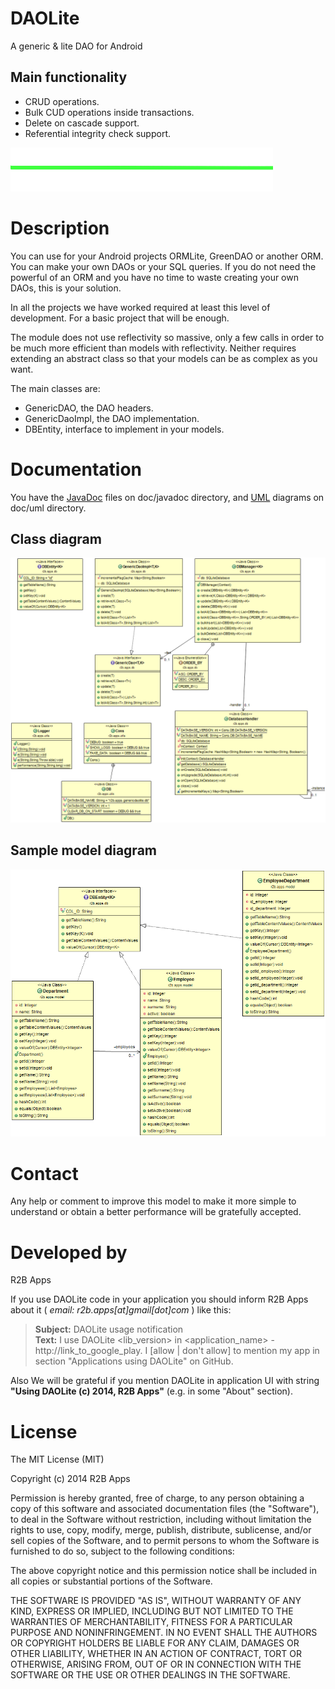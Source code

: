 DAOLite
=======

A generic & lite DAO for Android



Main functionality
------------------
* CRUD operations.
* Bulk CUD operations inside transactions.
* Delete on cascade support.
* Referential integrity check support.


![Development closed](https://raw.githubusercontent.com/r2bapps/DAOLite/gh-pages/greenline.png?raw=true "Development closed")



Description
===========
You can use for your Android projects ORMLite, GreenDAO or another ORM. You 
can make your own DAOs or your SQL queries.
If you do not need the powerful of an ORM and you have no time to waste 
creating your own DAOs, this is your solution.

In all the projects we have worked required at least this level of development. 
For a basic project that will be enough. 

The module does not use reflectivity so massive, only a few calls in order 
to be much more efficient than models with reflectivity. Neither requires 
extending an abstract class so that your models can be as complex as you want.

The main classes are:
* GenericDAO, the DAO headers.
* GenericDaoImpl, the DAO implementation.
* DBEntity, interface to implement in your models.



Documentation
=============
You have the [JavaDoc](GenericDAOLite/doc/javadoc) files on doc/javadoc directory, 
and [UML](GenericDAOLite/doc/uml) diagrams on doc/uml directory.

Class diagram
-------------
![Class diagram](GenericDAOLite/doc/uml/ClassDiagram.png?raw=true "Class diagram")

Sample model diagram
--------------------
![Sample model diagram](GenericDAOLite/doc/uml/BusinessModelDiagram.png?raw=true "Sample model diagram")



Contact
=======
Any help or comment to improve this model to make it more simple to understand 
or obtain a better performance will be gratefully accepted.



Developed by
============
R2B Apps

If you use DAOLite code in your application you should inform R2B Apps about it ( *email: r2b.apps[at]gmail[dot]com* ) like this:
> **Subject:** DAOLite usage notification<br />
> **Text:** I use DAOLite &lt;lib_version> in &lt;application_name> - http://link_to_google_play.
> I [allow | don't allow] to mention my app in section "Applications using DAOLite" on GitHub.

Also We will be grateful if you mention DAOLite in application UI with string **"Using DAOLite (c) 2014, R2B Apps"** (e.g. in some "About" section).



License
=======
The MIT License (MIT)

Copyright (c) 2014 R2B Apps

Permission is hereby granted, free of charge, to any person obtaining a copy
of this software and associated documentation files (the "Software"), to deal
in the Software without restriction, including without limitation the rights
to use, copy, modify, merge, publish, distribute, sublicense, and/or sell
copies of the Software, and to permit persons to whom the Software is
furnished to do so, subject to the following conditions:

The above copyright notice and this permission notice shall be included in all
copies or substantial portions of the Software.

THE SOFTWARE IS PROVIDED "AS IS", WITHOUT WARRANTY OF ANY KIND, EXPRESS OR
IMPLIED, INCLUDING BUT NOT LIMITED TO THE WARRANTIES OF MERCHANTABILITY,
FITNESS FOR A PARTICULAR PURPOSE AND NONINFRINGEMENT. IN NO EVENT SHALL THE
AUTHORS OR COPYRIGHT HOLDERS BE LIABLE FOR ANY CLAIM, DAMAGES OR OTHER
LIABILITY, WHETHER IN AN ACTION OF CONTRACT, TORT OR OTHERWISE, ARISING FROM,
OUT OF OR IN CONNECTION WITH THE SOFTWARE OR THE USE OR OTHER DEALINGS IN THE
SOFTWARE.
